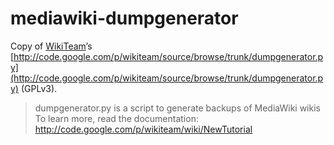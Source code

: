 mediawiki-dumpgenerator
=======================

Copy of [WikiTeam](http://code.google.com/p/wikiteam/)’s [http://code.google.com/p/wikiteam/source/browse/trunk/dumpgenerator.py](http://code.google.com/p/wikiteam/source/browse/trunk/dumpgenerator.py) (GPLv3).

> dumpgenerator.py is a script to generate backups of MediaWiki wikis  
> To learn more, read the documentation:  
> http://code.google.com/p/wikiteam/wiki/NewTutorial
